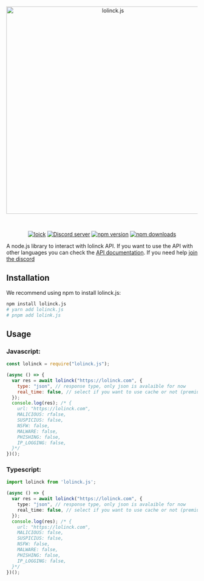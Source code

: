 <div align="center">
  <br />
  <p>
    <a href="https://lolinck.vercel.app/"><img src="https://lolinck.vercel.app/banner.png" width="546" alt="lolinck.js" /></a>
  </p>
  <br />
  <p>
      <a href="https://dsc.gg/loick"><img src="https://lolinck.vercel.app/made-by.png" alt="loick"/></a>
    <a href="https://dsc.gg/loick"><img src="https://img.shields.io/discord/822911379924582410?color=5865F2&logo=discord&logoColor=white&style=for-the-badge" alt="Discord server" /></a>
    <a href="https://www.npmjs.com/package/lolinck.js"><img src="https://img.shields.io/npm/v/lolinck.js.svg?style=for-the-badge" alt="npm version" /></a>
    <a href="https://www.npmjs.com/package/lolinck.js"><img src="https://img.shields.io/npm/dw/lolinck.js?style=for-the-badge" alt="npm downloads" /></a>
  </p>
</div>

A node.js library to interact with lolinck API. If you want to use the API with other languages you can check the [API documentation](https://lolinck.vercel.app/). If you need help [join the discord](https://dsc.gg/loick)

## Installation

We recommend using npm to install lolinck.js:

```bash
npm install lolinck.js
# yarn add lolinck.js
# pnpm add lolink.js
```

## Usage

### Javascript:

```js
const lolinck = require("lolinck.js");

(async () => {
  var res = await lolinck("https://lolinck.com", {
    type: "json", // response type, only json is avalaible for now
    real_time: false, // select if you want to use cache or not (premium feature)
  });
  console.log(res); /* {
    url: "https://lolinck.com",
    MALICIOUS: rfalse,
    SUSPICIUS: false,
    NSFW: false,
    MALWARE: false,
    PHISHING: false,
    IP_LOGGING: false,
  }*/
})();
```

### Typescript:

```ts
import lolinck from 'lolinck.js';

(async () => {
  var res = await lolinck("https://lolinck.com", {
    type: "json", // response type, only json is avalaible for now
    real_time: false, // select if you want to use cache or not (premium feature)
  });
  console.log(res); /* {
    url: "https://lolinck.com",
    MALICIOUS: false,
    SUSPICIUS: false,
    NSFW: false,
    MALWARE: false,
    PHISHING: false,
    IP_LOGGING: false,
  }*/
})();
```
